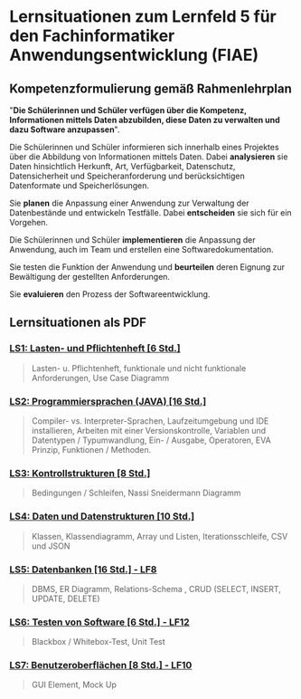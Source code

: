 # Lernsituationen zum Lernfeld 5 für den Fachinformatiker Anwendungsentwicklung (FIAE)

## Kompetenzformulierung gemäß Rahmenlehrplan

"**Die Schülerinnen und Schüler verfügen über die Kompetenz, Informationen mittels
Daten abzubilden, diese Daten zu verwalten und dazu Software anzupassen**".

Die Schülerinnen und Schüler informieren sich innerhalb eines Projektes über die Abbildung
von Informationen mittels Daten. Dabei **analysieren** sie Daten hinsichtlich Herkunft, Art,
Verfügbarkeit, Datenschutz, Datensicherheit und Speicheranforderung und berücksichtigen
Datenformate und Speicherlösungen.

Sie **planen** die Anpassung einer Anwendung zur Verwaltung der Datenbestände und entwickeln Testfälle. Dabei **entscheiden** sie sich für ein Vorgehen.

Die Schülerinnen und Schüler **implementieren** die Anpassung der Anwendung, auch im
Team und erstellen eine Softwaredokumentation.

Sie testen die Funktion der Anwendung und **beurteilen** deren Eignung zur Bewältigung der
gestellten Anforderungen.

Sie **evaluieren** den Prozess der Softwareentwicklung.

## Lernsituationen als PDF

### [LS1: Lasten- und Pflichtenheft [6 Std.]](https://raw.githubusercontent.com/jtuttas/LF5/master/pdfs/LS1.md.pdf)

> Lasten- u. Pflichtenheft, funktionale und nicht funktionale Anforderungen, Use Case Diagramm

### [LS2: Programmiersprachen (JAVA) [16 Std.]](https://raw.githubusercontent.com/jtuttas/LF5/master/pdfs/LS2.md.pdf)

> Compiler- vs. Interpreter-Sprachen, Laufzeitumgebung und IDE installieren, Arbeiten mit einer Versionskontrolle, Variablen und Datentypen / Typumwandlung, Ein- / Ausgabe, Operatoren, EVA Prinzip,  Funktionen / Methoden.

### [LS3: Kontrollstrukturen [8 Std.]](https://raw.githubusercontent.com/jtuttas/LF5/master/pdfs/LS3.md.pdf)

> Bedingungen / Schleifen, Nassi Sneidermann Diagramm

### [LS4: Daten und Datenstrukturen [10 Std.]](https://raw.githubusercontent.com/jtuttas/LF5/master/pdfs/LS4.md.pdf)

> Klassen, Klassendiagramm, Array und Listen, Iterationsschleife, CSV und JSON

### [LS5: Datenbanken [16 Std.] - LF8](https://raw.githubusercontent.com/jtuttas/LF5/master/pdfs/LS5.md.pdf)

> DBMS, ER Diagramm, Relations-Schema , CRUD (SELECT, INSERT, UPDATE, DELETE)

### [LS6: Testen von Software [6 Std.] - LF12](https://raw.githubusercontent.com/jtuttas/LF5/master/pdfs/LS6.md.pdf)

> Blackbox / Whitebox-Test, Unit Test

### [LS7: Benutzeroberflächen [8 Std.] - LF10](https://raw.githubusercontent.com/jtuttas/LF5/master/pdfs/LS7.md.pdf)

> GUI Element, Mock Up
